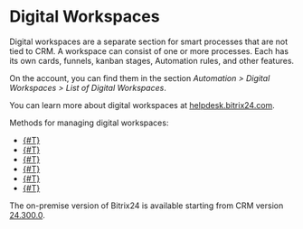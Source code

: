 # Digital Workspaces

Digital workspaces are a separate section for smart processes that are not tied to CRM. A workspace can consist of one or more processes. Each has its own cards, funnels, kanban stages, Automation rules, and other features.

On the account, you can find them in the section *Automation > Digital Workspaces > List of Digital Workspaces*.

You can learn more about digital workspaces at [helpdesk.bitrix24.com](https://helpdesk.bitrix24.com/open/19160354/).

Methods for managing digital workspaces:

- [{#T}](./crm-automated-solution-add.md)
- [{#T}](./crm-automated-solution-update.md)
- [{#T}](./crm-automated-solution-get.md)
- [{#T}](./crm-automated-solution-list.md)
- [{#T}](./crm-automated-solution-delete.md)
- [{#T}](./crm-automated-solution-fields.md)

The on-premise version of Bitrix24 is available starting from CRM version [24.300.0](../../cloud-and-on-premise/on-premise/versions.html).